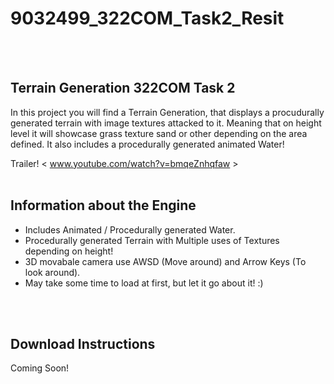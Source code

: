 # 9032499_322COM_Task2_Resit

<br>
</br>

## Terrain Generation 322COM Task 2

In this project you will find a Terrain Generation, that displays a procudurally
generated terrain with image textures attacked to it. Meaning that on height level
it will showcase grass texture sand or other depending on the area defined.
It also includes a procedurally generated animated Water!

Trailer!
< www.youtube.com/watch?v=bmqeZnhqfaw >
<br>
</br>

## Information about the Engine

* Includes Animated / Procedurally generated Water.
* Procedurally generated Terrain with Multiple uses of Textures depending on height!
* 3D movabale camera use AWSD (Move around) and Arrow Keys (To look around).
* May take some time to load at first, but let it go about it! :)

<br>
</br>

## Download Instructions

Coming Soon!


